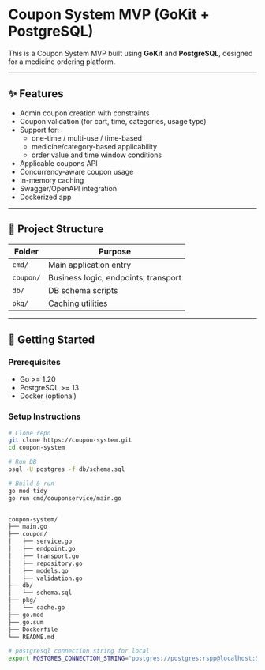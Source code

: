 # Coupon System MVP (GoKit + PostgreSQL)

This is a Coupon System MVP built using **GoKit** and **PostgreSQL**, designed for a medicine ordering platform.

---

## ✨ Features

- Admin coupon creation with constraints
- Coupon validation (for cart, time, categories, usage type)
- Support for:
  - one-time / multi-use / time-based
  - medicine/category-based applicability
  - order value and time window conditions
- Applicable coupons API
- Concurrency-aware coupon usage
- In-memory caching
- Swagger/OpenAPI integration
- Dockerized app

---

## 📁 Project Structure

| Folder        | Purpose                              |
| ------------- | ------------------------------------ |
| `cmd/`        | Main application entry               |
| `coupon/`     | Business logic, endpoints, transport |
| `db/`         | DB schema scripts                    |
| `pkg/`        | Caching utilities                    |

---

## 🚀 Getting Started

### Prerequisites
- Go >= 1.20
- PostgreSQL >= 13
- Docker (optional)

### Setup Instructions

```bash
# Clone repo
git clone https://coupon-system.git
cd coupon-system

# Run DB
psql -U postgres -f db/schema.sql

# Build & run
go mod tidy
go run cmd/couponservice/main.go


coupon-system/
├── main.go
├── coupon/
│   ├── service.go
│   ├── endpoint.go
│   ├── transport.go
│   ├── repository.go
│   ├── models.go
│   ├── validation.go
├── db/
│   └── schema.sql
├── pkg/
│   └── cache.go
├── go.mod
├── go.sum
├── Dockerfile
└── README.md

# postgresql connection string for local
export POSTGRES_CONNECTION_STRING="postgres://postgres:rspp@localhost:5432/coupon?sslmode=disable"
